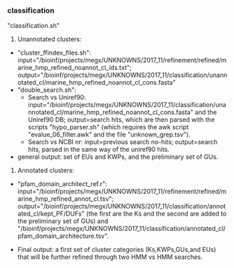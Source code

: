 ### classification

"classification.sh"

1. Unannotated clusters:
  - "cluster_ffindex_files.sh": input="/bioinf/projects/megx/UNKNOWNS/2017_11/refinement/refined/marine_hmp_refined_noannot_cl_ids.txt"; output="/bioinf/projects/megx/UNKNOWNS/2017_11/classification/unannotated_cl/marine_hmp_refined_noannot_cl_cons.fasta"
  - "double_search.sh":
    - Search vs Uniref90: input="/bioinf/projects/megx/UNKNOWNS/2017_11/classification/unannotated_cl/marine_hmp_refined_noannot_cl_cons.fasta" and the Uniref90 DB; output=search hits, which are then parsed with the scripts "hypo_parser.sh" (which requires the awk script "evalue_06_filter.awk" and the file "unknown_grep.tsv").
    - Search vs NCBI nr: input=previous search no-hits; output=search hits, parsed in the same way of the uniref90 hits.
  - general output: set of EUs and KWPs, and the preliminary set of GUs.

1. Annotated clusters:
  - "pfam_domain_architect_ref.r": input="/bioinf/projects/megx/UNKNOWNS/2017_11/refinement/refined/marine_hmp_refined_annot_cl.tsv"; output="/bioinf/projects/megx/UNKNOWNS/2017_11/classification/annotated_cl/kept_PF/DUFs" (the first are the Ks and the second are added to the preliminary set of GUs) and "/bioinf/projects/megx/UNKNOWNS/2017_11/classification/annotated_cl/pfam_domain_architecture.tsv".

- Final output: a first set of cluster categories (Ks,KWPs,GUs,and EUs) that will be further refined through two HMM vs HMM searches.
